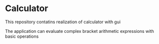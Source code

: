 # Calculator
This repository contatins realization of calculator  with gui

The application can evaluate complex bracket arithmetic expressions with basic operations
